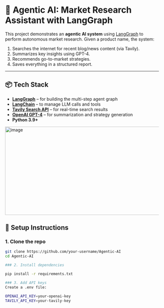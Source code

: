 # 🧠 Agentic AI: Market Research Assistant with LangGraph

This project demonstrates an **agentic AI system** using [LangGraph](https://github.com/langchain-ai/langgraph) to perform autonomous market research. Given a product name, the system:

1. Searches the internet for recent blog/news content (via Tavily).
2. Summarizes key insights using GPT-4.
3. Recommends go-to-market strategies.
4. Saves everything in a structured report.

---

## 📦 Tech Stack

- **[LangGraph](https://github.com/langchain-ai/langgraph)** – for building the multi-step agent graph
- **[LangChain](https://www.langchain.com/)** – to manage LLM calls and tools
- **[Tavily Search API](https://app.tavily.com/)** – for real-time search results
- **[OpenAI GPT-4](https://platform.openai.com/)** – for summarization and strategy generation
- **Python 3.9+**

<img width="670" height="289" alt="image" src="https://github.com/user-attachments/assets/5748520b-e234-43f3-9de4-8efcff8cae48" />

## 🚀 Setup Instructions

### 1. Clone the repo

```bash
git clone https://github.com/your-username/Agentic-AI
cd Agentic-AI

### 2. Install dependencies

pip install -r requirements.txt

### 3. Add API keys
Create a .env file:

OPENAI_API_KEY=your-openai-key
TAVILY_API_KEY=your-tavily-key






